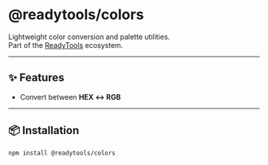 # @readytools/colors

Lightweight color conversion and palette utilities.  
Part of the [ReadyTools](https://readytools.co) ecosystem.

---

## ✨ Features
- Convert between **HEX ↔ RGB**

---

## 📦 Installation

```bash
npm install @readytools/colors
